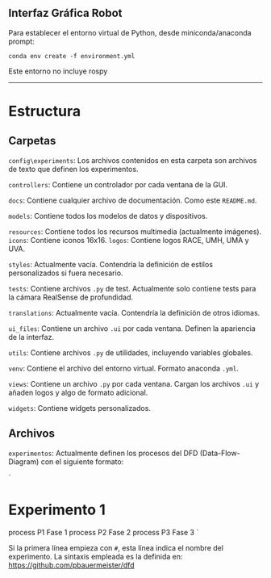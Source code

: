 Interfaz Gráfica Robot
---

Para establecer el entorno virtual de Python, desde miniconda/anaconda prompt:

`conda env create -f environment.yml`

Este entorno no incluye rospy

---

# Estructura

## Carpetas

`config\experiments`: Los archivos contenidos en esta carpeta son archivos de texto que definen los experimentos. 

`controllers`: Contiene un controlador por cada ventana de la GUI.

`docs`: Contiene cualquier archivo de documentación. Como este `README.md`.

`models`: Contiene todos los modelos de datos y dispositivos.

`resources`: Contiene todos los recursos multimedia (actualmente imágenes).
	`icons`: Contiene iconos 16x16.
	`logos`: Contiene logos RACE, UMH, UMA y UVA.
	
`styles`: Actualmente vacía. Contendría la definición de estilos personalizados si fuera necesario.

`tests`: Contiene archivos `.py` de test. Actualmente solo contiene tests para la cámara RealSense de profundidad.

`translations`: Actualmente vacía. Contendría la definición de otros idiomas.

`ui_files`: Contiene un archivo `.ui` por cada ventana. Definen la apariencia de la interfaz.

`utils`: Contiene archivos `.py` de utilidades, incluyendo variables globales.

`venv`: Contiene el archivo del entorno virtual. Formato anaconda `.yml`.

`views`: Contiene un archivo `.py` por cada ventana. Cargan los archivos `.ui` y añaden logos y algo de formato adicional.

`widgets`: Contiene widgets personalizados.



## Archivos
`experimentos`: Actualmente definen los procesos del DFD (Data-Flow-Diagram) con el siguiente formato:

`
# Experimento 1
process P1 Fase 1
process P2 Fase 2
process P3 Fase 3
`

Si la primera línea empieza con `#`, esta línea indica el nombre del experimento. La sintaxis empleada es la definida en: https://github.com/pbauermeister/dfd

